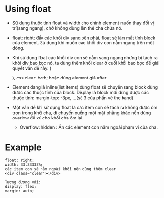# Using float
+ Sử dụng thuộc tính float và width cho chính element muốn thay đổi vị trí(sang ngang), chớ không dùng lên thẻ cha chứa nó.
+ float: right; đẩy các khối div sang bên phải, float sẽ làm mất tính block của element. Sử dụng khi muốn các khối div con nằm ngang trên một dòng.
+ Khi sử dụng float các khối div con sẽ nằm sang ngang nhưng bị tách ra khỏi div bao bọc nó, ta dùng thêm khối clear ở cuối khối bao bọc để giải quyết vấn đề này. (<div class="clear"></div>), css  clear: both; hoặc dùng element giả after.
+ Element đang là inline(list items) dùng float sẽ chuyển sang block dùng được các thuộc tính của block. Display là block mới dùng được các thuộc tính: margin-top: -3px, ...(số 3 của phần vé the band)

+ Một vấn đề khi sử dụng float là các item con sẽ tách ra không được ôm trọn trong khối cha, di chuyển xuống một mặt phẳng khác nền dùng overlow để xử cho khối cha ôm lại.
    + Overflow: hidden : Ẩn các element con nằm ngoài phạm vi của cha.

# Example
    float: right;
    width: 33.33333%;
    các item con sẽ nằm ngoài khối nên dùng thêm clear
    <div class="clear"></div>

    Tương đương với:
    display: flex; 
    margin: auto;
